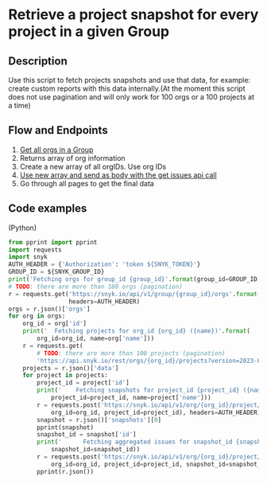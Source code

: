 # Retrieve a project snapshot for every project in a given Group

## Description

Use this script to fetch projects snapshots and use that data, for example: create custom reports with this data internally.(At the moment this script does not use pagination and will only work for 100 orgs or a 100 projects at a time)

## Flow and Endpoints

1. [Get all orgs in a Group](https://snyk.docs.apiary.io/#reference/groups/list-all-organizations-in-a-group/list-all-organizations-in-a-group)
2. Returns array of org information
3. Create a new array of all orgIDs. Use org IDs
4. [Use new array and send as body with the get issues api call](https://snyk.docs.apiary.io/#reference/reporting-api/latest-issues/get-list-of-latest-issues)
5. Go through all pages to get the final data

## Code examples

(Python)
```Python
from pprint import pprint
import requests
import snyk
AUTH_HEADER = {'Authorization': 'token ${SNYK_TOKEN}'}
GROUP_ID = ${SNYK_GROUP_ID}
print('Fetching orgs for group_id {group_id}'.format(group_id=GROUP_ID))
# TODO: there are more than 100 orgs (pagination)
r = requests.get('https://snyk.io/api/v1/group/{group_id}/orgs'.format(group_id=GROUP_ID),
                 headers=AUTH_HEADER)
orgs = r.json()['orgs']
for org in orgs:
    org_id = org['id']
    print('  Fetching projects for org_id {org_id} ({name})'.format(
        org_id=org_id, name=org['name']))
    r = requests.get(
        # TODO: there are more than 100 projects (pagination)
        'https://api.snyk.io/rest/orgs/{org_id}/projects?version=2023-06-23&limit=100'.format(org_id=org_id), headers=AUTH_HEADER)
    projects = r.json()['data']
    for project in projects:
        project_id = project['id']
        print('    Fetching snapshots for project_id {project_id} ({name})'.format(
            project_id=project_id, name=project['name']))
        r = requests.post('https://snyk.io/api/v1/org/{org_id}/project/{project_id}/history?perPage=1&page=1'.format(
            org_id=org_id, project_id=project_id), headers=AUTH_HEADER)
        snapshot = r.json()['snapshots'][0]
        pprint(snapshot)
        snapshot_id = snapshot['id']
        print('      Fetching aggregated issues for snapshot_id {snapshot_id}'.format(
            snapshot_id=snapshot_id))
        r = requests.post('https://snyk.io/api/v1/org/{org_id}/project/{project_id}/history/{snapshot_id}/aggregated-issues'.format(
            org_id=org_id, project_id=project_id, snapshot_id=snapshot_id), headers=AUTH_HEADER)
        pprint(r.json())
```